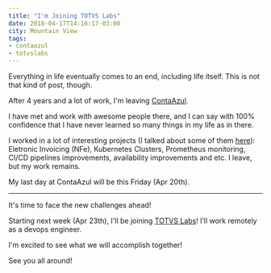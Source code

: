 ```yaml
---
title: "I'm Joining TOTVS Labs"
date: 2018-04-17T14:16:17-03:00
city: Mountain View
tags:
- contaazul
- totvslabs
---
```


Everything in life eventually comes to an end, including life itself. This is
not that kind of post, though.

<!--more-->

After 4 years and a lot of work, I'm leaving [ContaAzul].

I have met and work with awesome people there, and I can say with 100%
confidence that I have never learned so many things in my life as in there.

I worked in a lot of interesting projects (I talked about some of them
[here](/tags/contaazul/)): Eletronic Invoicing (NFe), Kubernetes
Clusters, Prometheus monitoring, CI/CD pipelines improvements, availability
improvements and etc. I leave, but my work remains.

My last day at ContaAzul will be this Friday (Apr 20th).

---

It's time to face the new challenges ahead!

Starting next week (Apr 23th), I'll be joining [TOTVS Labs][labs]!
I’ll work remotely as a devops engineer.

I'm excited to see what we will accomplish together!

See you all around!

[labs]: http://www.totvslabs.com/
[contaazul]: https://contaazul.com
